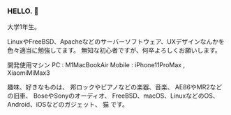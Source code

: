 ### HELLO. 👋

大学1年生。

LinuxやFreeBSD、Apacheなどのサーバーソフトウェア、UXデザインなんかを
色々適当に勉強してます。
無知な初心者ですが、何卒よろしくお願いします。

開発使用マシン
PC : M1MacBookAir
Mobile : iPhone11ProMax , XiaomiMiMax3

趣味、好きなものは、
邦ロックやピアノなどの楽器、音楽、
AE86やMR2などの旧車、
BoseやSonyのオーディオ、
FreeBSD、macOS、LinuxなどのOS、
Android、iOSなどのガジェット、
猫
です。

<!--
**kanato224/kanato224** is a ✨ _special_ ✨ repository because its `README.md` (this file) appears on your GitHub profile.

Here are some ideas to get you started:

- 🔭 I’m currently working on ...
- 🌱 I’m currently learning ...
- 👯 I’m looking to collaborate on ...
- 🤔 I’m looking for help with ...
- 💬 Ask me about ...
- 📫 How to reach me: ...
- 😄 Pronouns: ...
- ⚡ Fun fact: ...
-->

